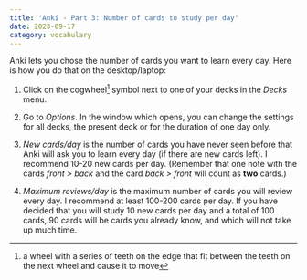 ```yaml
---
title: 'Anki - Part 3: Number of cards to study per day'
date: 2023-09-17
category: vocabulary
---
```


Anki lets you chose the number of cards you want to learn every day. Here is
how you do that on the desktop/laptop:

1. Click on the cogwheel[^cogwheel] symbol next to one of your decks in the
   *Decks* menu.

2. Go to *Options*. In the window which opens, you can change the settings for
   all decks, the present deck or for the duration of one day only.

3. *New cards/day* is the number of cards you have never seen before that Anki
   will ask you to learn every day (if there are new cards left). I recommend
   10-20 new cards per day. (Remember that one note with the cards *front >
   back* and the card *back > front* will count as **two** cards.)

4. *Maximum reviews/day* is the maximum number of cards you will review every
   day. I recommend at least 100-200 cards per day. If you have decided that
   you will study 10 new cards per day and a total of 100 cards, 90 cards will
   be cards you already know, and which will not take up much time.

[^cogwheel]:  a wheel with a series of teeth on the edge that fit between the teeth on the next wheel and cause it to move
